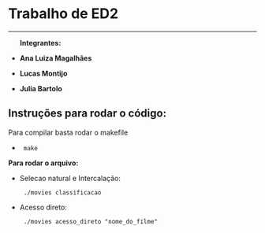 # Trabalho de ED2
<hr>
<b><ul>
Integrantes: 
<li><p>Ana Luiza Magalhães</p></li>
<li><p>Lucas Montijo</p></li>
<li><p>Julia Bartolo</p></li>
</ul>
</b>

## Instruções para rodar o código:
Para compilar basta rodar o makefile
<ul><li><pre><code> make </code></pre></li></ul>
<b> Para rodar o arquivo: </b>
<ul>
<li><p> Selecao natural e Intercalação: <pre><code> ./movies classificacao </code></pre></li>
<li><p> Acesso direto: <pre><code> ./movies acesso_direto "nome_do_filme" </code></pre></li>
</ul>